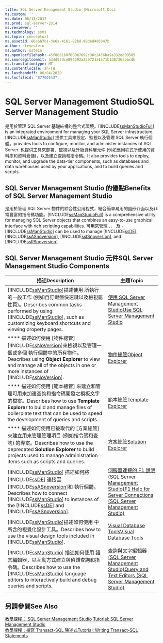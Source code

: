```yaml
---
title: SQL Server Management Studio |Microsoft Docs
ms.custom: ''
ms.date: 06/13/2017
ms.prod: sql-server-2014
ms.reviewer: ''
ms.technology: ssms
ms.topic: conceptual
ms.assetid: 66a6b7b1-de6a-4161-82bd-98ded486947b
author: stevestein
ms.author: sstein
ms.openlocfilehash: 45f88d160f080e7692c30c2456ba9a332ed03585
ms.sourcegitcommit: ad4d92dce894592a259721a1571b1d8736abacdb
ms.translationtype: MT
ms.contentlocale: zh-TW
ms.lasthandoff: 08/04/2020
ms.locfileid: "87700543"
---
```

# <a name="sql-server-management-studio"></a><span data-ttu-id="0db27-102">SQL Server Management Studio</span><span class="sxs-lookup"><span data-stu-id="0db27-102">SQL Server Management Studio</span></span>
  <span data-ttu-id="0db27-103"> 是用於管理 SQL Server 基礎結構的整合式環境。</span><span class="sxs-lookup"><span data-stu-id="0db27-103">[!INCLUDE[ssManStudioFull](../includes/ssmanstudiofull-md.md)] is an integrated environment for managing your SQL Server infrastructure.</span></span> [!INCLUDE[ssManStudio](../includes/ssmanstudio-md.md)] <span data-ttu-id="0db27-104">提供工具來設定、監視以及管理 SQL Server 執行個體。</span><span class="sxs-lookup"><span data-stu-id="0db27-104">provides tools to configure, monitor, and administer instances of SQL Server.</span></span> <span data-ttu-id="0db27-105">也提供工具來部署、監視以及升級資料層元件 (例如應用程式所使用的資料庫和資料倉儲)，以及建立查詢和指令碼。</span><span class="sxs-lookup"><span data-stu-id="0db27-105">It also provides tools to deploy, monitor, and upgrade the data-tier components, such as databases and data warehouses used by your applications, and to build queries and scripts.</span></span>  
  
## <a name="benefits-of-sql-server-management-studio"></a><span data-ttu-id="0db27-106">SQL Server Management Studio 的優點</span><span class="sxs-lookup"><span data-stu-id="0db27-106">Benefits of SQL Server Management Studio</span></span>  
 <span data-ttu-id="0db27-107"> 是用於管理 SQL Server 物件的綜合性公用程式，結合簡單易用的圖形介面以及非常豐富的指令碼功能。</span><span class="sxs-lookup"><span data-stu-id="0db27-107">[!INCLUDE[ssManStudioFull](../includes/ssmanstudiofull-md.md)] is a comprehensive utility for managing SQL Server objects that combines an easy-to-use graphical interface with rich scripting capabilities.</span></span> <span data-ttu-id="0db27-108"> 可用來管理 、、 及 。</span><span class="sxs-lookup"><span data-stu-id="0db27-108">[!INCLUDE[ssManStudio](../includes/ssmanstudio-md.md)] can be used to manage [!INCLUDE[ssDE](../includes/ssde-md.md)], [!INCLUDE[ssASnoversion](../includes/ssasnoversion-md.md)], [!INCLUDE[ssISnoversion](../includes/ssisnoversion-md.md)], and [!INCLUDE[ssRSnoversion](../includes/ssrsnoversion-md.md)].</span></span>  
  
## <a name="sql-server-management-studio-components"></a><span data-ttu-id="0db27-109">SQL Server Management Studio 元件</span><span class="sxs-lookup"><span data-stu-id="0db27-109">SQL Server Management Studio Components</span></span>  
  
|<span data-ttu-id="0db27-110">描述</span><span class="sxs-lookup"><span data-stu-id="0db27-110">Description</span></span>|<span data-ttu-id="0db27-111">主題</span><span class="sxs-lookup"><span data-stu-id="0db27-111">Topic</span></span>|  
|-----------------|-----------|  
|<span data-ttu-id="0db27-112">[!INCLUDE[ssManStudio](../includes/ssmanstudio-md.md)]描述使用  所執行的一般工作 (例如自訂鍵盤快速鍵以及檢視屬性頁)。</span><span class="sxs-lookup"><span data-stu-id="0db27-112">Describes common tasks performed by using [!INCLUDE[ssManStudio](../includes/ssmanstudio-md.md)], such as customizing keyboard shortcuts and viewing property pages.</span></span>|[<span data-ttu-id="0db27-113">使用 SQL Server Management Studio</span><span class="sxs-lookup"><span data-stu-id="0db27-113">Use SQL Server Management Studio</span></span>](../database-engine/use-sql-server-management-studio.md)|  
|<span data-ttu-id="0db27-114">\*\*\*\* 描述如何使用 [物件總管] [!INCLUDE[ssNoVersion](../includes/ssnoversion-md.md)]來檢視以及管理一個或多個  執行個體中的所有物件。</span><span class="sxs-lookup"><span data-stu-id="0db27-114">Describes using **Object Explorer** to view and manage all of the objects in one or more instances of [!INCLUDE[ssNoVersion](../includes/ssnoversion-md.md)].</span></span>|[<span data-ttu-id="0db27-115">物件總管</span><span class="sxs-lookup"><span data-stu-id="0db27-115">Object Explorer</span></span>](object/object-explorer.md)|  
|<span data-ttu-id="0db27-116">\*\*\*\* 描述如何使用 [範本總管] 來建立和管理可用來加速查詢和指令碼開發之模板文字的檔案。</span><span class="sxs-lookup"><span data-stu-id="0db27-116">Describes how to use **Template Explorer** to build and manage files of boilerplate text that can be used to speed the development of queries and scripts.</span></span>|[<span data-ttu-id="0db27-117">範本總管</span><span class="sxs-lookup"><span data-stu-id="0db27-117">Template Explorer</span></span>](template/template-explorer.md)|  
|<span data-ttu-id="0db27-118">\*\*\*\* 描述如何使用已被取代的 [方案總管] 來建立用來管理管理項目 (例如指令碼和查詢) 的專案。</span><span class="sxs-lookup"><span data-stu-id="0db27-118">Describes how to use the deprecated **Solution Explorer** to build projects used to manage administration items such as scripts and queries.</span></span>|[<span data-ttu-id="0db27-119">方案總管</span><span class="sxs-lookup"><span data-stu-id="0db27-119">Solution Explorer</span></span>](solution/solution-explorer.md)|  
|<span data-ttu-id="0db27-120">[!INCLUDE[ssManStudio](../includes/ssmanstudio-md.md)] 描述如何將 [!INCLUDE[ssDE](../includes/ssde-md.md)] 連接至 [!INCLUDE[ssASnoversion](../includes/ssasnoversion-md.md)]和  執行個體。</span><span class="sxs-lookup"><span data-stu-id="0db27-120">Describes how to connect [!INCLUDE[ssManStudio](../includes/ssmanstudio-md.md)] to instances of the [!INCLUDE[ssDE](../includes/ssde-md.md)] and [!INCLUDE[ssASnoversion](../includes/ssasnoversion-md.md)].</span></span>|[<span data-ttu-id="0db27-121">伺服器連接的 F1 說明 &#40;SQL Server Management Studio&#41;</span><span class="sxs-lookup"><span data-stu-id="0db27-121">F1 Help for Server Connections &#40;SQL Server Management Studio&#41;</span></span>](f1-help/f1-help-for-server-connections-sql-server-management-studio.md)|  
|<span data-ttu-id="0db27-122">[!INCLUDE[ssManStudio](../includes/ssmanstudio-md.md)]描述如何使用  中所含的視覺化設計工具。</span><span class="sxs-lookup"><span data-stu-id="0db27-122">Describes how to use the visual design tools included in [!INCLUDE[ssManStudio](../includes/ssmanstudio-md.md)].</span></span>|[<span data-ttu-id="0db27-123">Visual Database Tools</span><span class="sxs-lookup"><span data-stu-id="0db27-123">Visual Database Tools</span></span>](visual-db-tools/visual-database-tools.md)|  
|<span data-ttu-id="0db27-124">[!INCLUDE[ssManStudio](../includes/ssmanstudio-md.md)] 描述如何使用  語言編輯器，以互動方式建立與偵錯查詢和指令碼。</span><span class="sxs-lookup"><span data-stu-id="0db27-124">Describes how to use the [!INCLUDE[ssManStudio](../includes/ssmanstudio-md.md)] language editors to interactively build and debug queries and scripts.</span></span>|[<span data-ttu-id="0db27-125">查詢與文字編輯器 &#40;SQL Server Management Studio&#41;</span><span class="sxs-lookup"><span data-stu-id="0db27-125">Query and Text Editors &#40;SQL Server Management Studio&#41;</span></span>](../relational-databases/scripting/query-and-text-editors-sql-server-management-studio.md)|  
  
## <a name="see-also"></a><span data-ttu-id="0db27-126">另請參閱</span><span class="sxs-lookup"><span data-stu-id="0db27-126">See Also</span></span>  
 <span data-ttu-id="0db27-127">[教學課程： SQL Server Management Studio](tutorials/tutorial-sql-server-management-studio.md) </span><span class="sxs-lookup"><span data-stu-id="0db27-127">[Tutorial: SQL Server Management Studio](tutorials/tutorial-sql-server-management-studio.md) </span></span>  
 [<span data-ttu-id="0db27-128">教學課程：撰寫 Transact-SQL 陳述式</span><span class="sxs-lookup"><span data-stu-id="0db27-128">Tutorial: Writing Transact-SQL Statements</span></span>](../t-sql/tutorial-writing-transact-sql-statements.md)  
  
  
